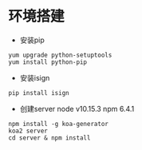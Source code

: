 # 环境搭建

- 安装pip 
```
yum upgrade python-setuptools
yum install python-pip
```

- 安装isign
```
pip install isign
```

- 创建server
node v10.15.3
npm 6.4.1
```
npm install -g koa-generator
koa2 server
cd server & npm install
```